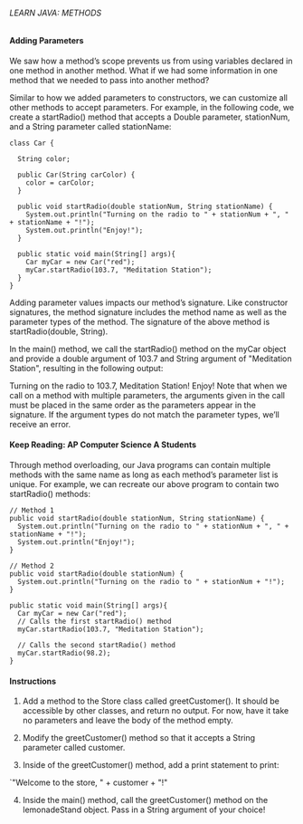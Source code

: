 ###### LEARN JAVA: METHODS

#### Adding Parameters

We saw how a method’s scope prevents us from using variables declared in one method in another method. What if we had some information in one method that we needed to pass into another method?

Similar to how we added parameters to constructors, we can customize all other methods to accept parameters. For example, in the following code, we create a startRadio() method that accepts a Double parameter, stationNum, and a String parameter called stationName:

```
class Car {
 
  String color;
 
  public Car(String carColor) {
    color = carColor;         
  }
 
  public void startRadio(double stationNum, String stationName) {
    System.out.println("Turning on the radio to " + stationNum + ", " + stationName + "!");
    System.out.println("Enjoy!");
  }
 
  public static void main(String[] args){
    Car myCar = new Car("red");
    myCar.startRadio(103.7, "Meditation Station");
  }
}
```

Adding parameter values impacts our method’s signature. Like constructor signatures, the method signature includes the method name as well as the parameter types of the method. The signature of the above method is startRadio(double, String).

In the main() method, we call the startRadio() method on the myCar object and provide a double argument of 103.7 and String argument of "Meditation Station", resulting in the following output:

Turning on the radio to 103.7, Meditation Station!
Enjoy!
Note that when we call on a method with multiple parameters, the arguments given in the call must be placed in the same order as the parameters appear in the signature. If the argument types do not match the parameter types, we’ll receive an error.

#### Keep Reading: AP Computer Science A Students

Through method overloading, our Java programs can contain multiple methods with the same name as long as each method’s parameter list is unique. For example, we can recreate our above program to contain two startRadio() methods:

```
// Method 1
public void startRadio(double stationNum, String stationName) {
  System.out.println("Turning on the radio to " + stationNum + ", " + stationName + "!");
  System.out.println("Enjoy!");
}
 
// Method 2
public void startRadio(double stationNum) {
  System.out.println("Turning on the radio to " + stationNum + "!");
}
 
public static void main(String[] args){
  Car myCar = new Car("red");
  // Calls the first startRadio() method
  myCar.startRadio(103.7, "Meditation Station");
 
  // Calls the second startRadio() method
  myCar.startRadio(98.2);
}
```

#### Instructions

1. Add a method to the Store class called greetCustomer(). It should be accessible by other classes, and return no output. For now, have it take no parameters and leave the body of the method empty.

2. Modify the greetCustomer() method so that it accepts a String parameter called customer.

3. Inside of the greetCustomer() method, add a print statement to print:

`"Welcome to the store, " + customer + "!"

4. Inside the main() method, call the greetCustomer() method on the lemonadeStand object. Pass in a String argument of your choice!